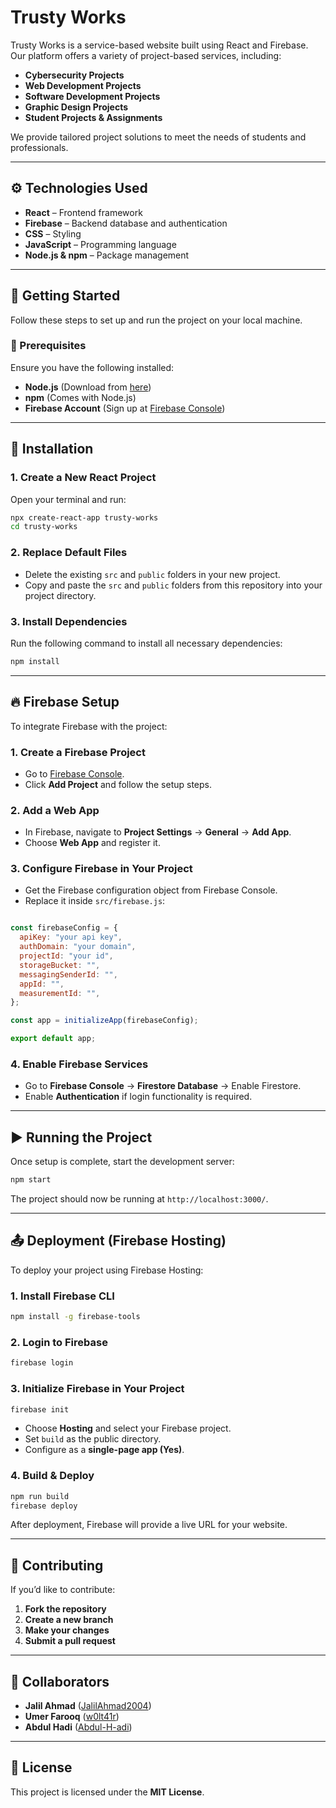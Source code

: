 # Trusty Works

Trusty Works is a service-based website built using React and Firebase. Our platform offers a variety of project-based services, including:

- **Cybersecurity Projects**
- **Web Development Projects**
- **Software Development Projects**
- **Graphic Design Projects**
- **Student Projects & Assignments**

We provide tailored project solutions to meet the needs of students and professionals.

---

## ⚙️ Technologies Used

- **React** – Frontend framework
- **Firebase** – Backend database and authentication
- **CSS** – Styling
- **JavaScript** – Programming language
- **Node.js & npm** – Package management

---

## 🚀 Getting Started

Follow these steps to set up and run the project on your local machine.

### 📌 Prerequisites

Ensure you have the following installed:

- **Node.js** (Download from [here](https://nodejs.org/))
- **npm** (Comes with Node.js)
- **Firebase Account** (Sign up at [Firebase Console](https://console.firebase.google.com/))

---

## 📂 Installation

### 1. Create a New React Project

Open your terminal and run:

```sh
npx create-react-app trusty-works
cd trusty-works
```

### 2. Replace Default Files

- Delete the existing `src` and `public` folders in your new project.
- Copy and paste the `src` and `public` folders from this repository into your project directory.

### 3. Install Dependencies

Run the following command to install all necessary dependencies:

```sh
npm install
```

---

## 🔥 Firebase Setup

To integrate Firebase with the project:

### 1. Create a Firebase Project

- Go to [Firebase Console](https://console.firebase.google.com/).
- Click **Add Project** and follow the setup steps.

### 2. Add a Web App

- In Firebase, navigate to **Project Settings** → **General** → **Add App**.
- Choose **Web App** and register it.

### 3. Configure Firebase in Your Project

- Get the Firebase configuration object from Firebase Console.
- Replace it inside `src/firebase.js`:

```javascript

const firebaseConfig = {
  apiKey: "your api key",
  authDomain: "your domain",
  projectId: "your id",
  storageBucket: "",
  messagingSenderId: "",
  appId: "",
  measurementId: "",
};

const app = initializeApp(firebaseConfig);

export default app;
```

### 4. Enable Firebase Services

- Go to **Firebase Console** → **Firestore Database** → Enable Firestore.
- Enable **Authentication** if login functionality is required.

---

## ▶️ Running the Project

Once setup is complete, start the development server:

```sh
npm start
```

The project should now be running at `http://localhost:3000/`.

---

## 📤 Deployment (Firebase Hosting)

To deploy your project using Firebase Hosting:

### 1. Install Firebase CLI

```sh
npm install -g firebase-tools
```

### 2. Login to Firebase

```sh
firebase login
```

### 3. Initialize Firebase in Your Project

```sh
firebase init
```

- Choose **Hosting** and select your Firebase project.
- Set `build` as the public directory.
- Configure as a **single-page app (Yes)**.

### 4. Build & Deploy

```sh
npm run build
firebase deploy
```

After deployment, Firebase will provide a live URL for your website.

---

## 🤝 Contributing

If you’d like to contribute:

1. **Fork the repository**
2. **Create a new branch**
3. **Make your changes**
4. **Submit a pull request**

---

## 👥 Collaborators

- **Jalil Ahmad** ([JalilAhmad2004](https://github.com/JalilAhmad2004))
- **Umer Farooq** ([w0lt41r](https://github.com/w0lt41r))
- **Abdul Hadi** ([Abdul-H-adi](https://github.com/Abdul-H-adi))

---

## 📜 License

This project is licensed under the **MIT License**.



